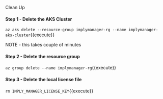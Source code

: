 Clean Up

#### Step 1 - Delete the AKS Cluster

`az aks delete --resource-group implymanager-rg --name implymanager-aks-cluster`{{execute}}

NOTE - this takes couple of minutes
    
#### Step 2 - Delete the resource group

`az group delete --name implymanager-rg`{{execute}}
    
#### Step 3 - Delete the local license file

`rm IMPLY_MANAGER_LICENSE_KEY`{{execute}}